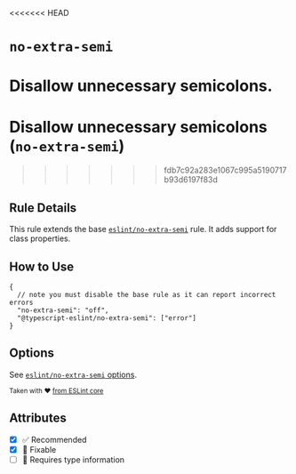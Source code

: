 <<<<<<< HEAD
# `no-extra-semi`

Disallow unnecessary semicolons.
=======
# Disallow unnecessary semicolons (`no-extra-semi`)
>>>>>>> fdb7c92a283e1067c995a5190717b93d6197f83d

## Rule Details

This rule extends the base [`eslint/no-extra-semi`](https://eslint.org/docs/rules/no-extra-semi) rule.
It adds support for class properties.

## How to Use

```jsonc
{
  // note you must disable the base rule as it can report incorrect errors
  "no-extra-semi": "off",
  "@typescript-eslint/no-extra-semi": ["error"]
}
```

## Options

See [`eslint/no-extra-semi` options](https://eslint.org/docs/rules/no-extra-semi#options).

<sup>

Taken with ❤️ [from ESLint core](https://github.com/eslint/eslint/blob/main/docs/rules/no-extra-semi.md)

</sup>

## Attributes

- [x] ✅ Recommended
- [x] 🔧 Fixable
- [ ] 💭 Requires type information
